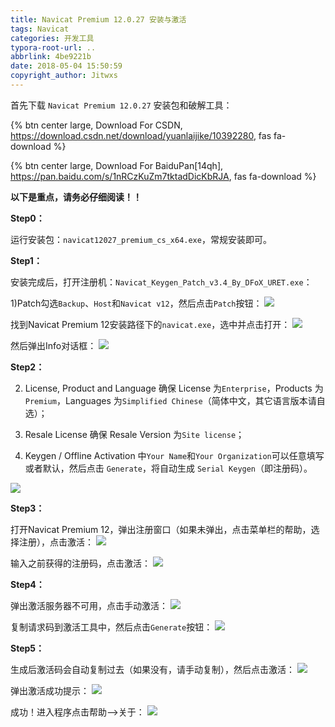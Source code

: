 ```yaml
---
title: Navicat Premium 12.0.27 安装与激活
tags: Navicat
categories: 开发工具
typora-root-url: ..
abbrlink: 4be9221b
date: 2018-05-04 15:50:59
copyright_author: Jitwxs
---
```


首先下载 `Navicat Premium 12.0.27` 安装包和破解工具：

{% btn center large, Download For CSDN, https://download.csdn.net/download/yuanlaijike/10392280, fas fa-download %}

{% btn center large, Download For BaiduPan[14qh], https://pan.baidu.com/s/1nRCzKuZm7tktadDicKbRJA, fas fa-download %}

**以下是重点，请务必仔细阅读！！**

**Step0：**

运行安装包：`navicat12027_premium_cs_x64.exe`，常规安装即可。

**Step1：**

安装完成后，打开注册机：`Navicat_Keygen_Patch_v3.4_By_DFoX_URET.exe`：

1)Patch勾选`Backup`、`Host`和`Navicat v12`，然后点击`Patch`按钮：
![](/images/posts/2018050415315327.png)

找到Navicat Premium 12安装路径下的`navicat.exe`，选中并点击打开：
![](/images/posts/20180504153304436.png)

然后弹出Info对话框：
![](/images/posts/20180504153315666.png)

**Step2：**

2) License, Product and Language 确保 License 为`Enterprise`，Products 为`Premium`，Languages 为`Simplified Chinese`（简体中文，其它语言版本请自选）；

3) Resale License 确保 Resale Version 为`Site license`；

4) Keygen / Offline Activation 中`Your Name`和`Your Organization`可以任意填写或者默认，然后点击 `Generate`，将自动生成 `Serial Keygen`（即注册码）。

![](/images/posts/20180504153815727.png)

**Step3：**

打开Navicat Premium 12，弹出注册窗口（如果未弹出，点击菜单栏的帮助，选择注册），点击激活：
![](/images/posts/20180504154025921.png)

输入之前获得的注册码，点击激活：
![](/images/posts/20180504154112685.png)

**Step4：**

弹出激活服务器不可用，点击手动激活：
![](/images/posts/20180504154324818.png)

复制请求码到激活工具中，然后点击`Generate`按钮：
![](/images/posts/20180504154349461.png)

**Step5：**

生成后激活码会自动复制过去（如果没有，请手动复制），然后点击激活：
![](/images/posts/20180504154727158.png)

弹出激活成功提示：
![](/images/posts/20180504154802595.png)

成功！进入程序点击帮助-->关于：
![](/images/posts/20180504154817353.png)
